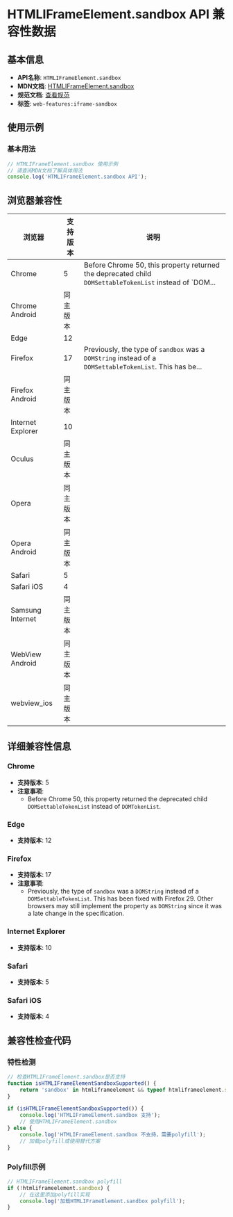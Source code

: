 # HTMLIFrameElement.sandbox API 兼容性数据

## 基本信息

- **API名称**: `HTMLIFrameElement.sandbox`
- **MDN文档**: [HTMLIFrameElement.sandbox](https://developer.mozilla.org/docs/Web/API/HTMLIFrameElement/sandbox)
- **规范文档**: [查看规范](https://html.spec.whatwg.org/multipage/iframe-embed-object.html#dom-iframe-sandbox)
- **标签**: `web-features:iframe-sandbox`

## 使用示例

### 基本用法

```javascript
// HTMLIFrameElement.sandbox 使用示例
// 请查阅MDN文档了解具体用法
console.log('HTMLIFrameElement.sandbox API');
```

## 浏览器兼容性

| 浏览器 | 支持版本 | 说明 |
|--------|----------|------|
| Chrome | 5 | Before Chrome 50, this property returned the deprecated child `DOMSettableTokenList` instead of `DOM... |
| Chrome Android | 同主版本 |  |
| Edge | 12 |  |
| Firefox | 17 | Previously, the type of `sandbox` was a `DOMString` instead of a `DOMSettableTokenList`. This has be... |
| Firefox Android | 同主版本 |  |
| Internet Explorer | 10 |  |
| Oculus | 同主版本 |  |
| Opera | 同主版本 |  |
| Opera Android | 同主版本 |  |
| Safari | 5 |  |
| Safari iOS | 4 |  |
| Samsung Internet | 同主版本 |  |
| WebView Android | 同主版本 |  |
| webview_ios | 同主版本 |  |

## 详细兼容性信息

### Chrome

- **支持版本**: 5
- **注意事项**:
  - Before Chrome 50, this property returned the deprecated child `DOMSettableTokenList` instead of `DOMTokenList`.

### Edge

- **支持版本**: 12

### Firefox

- **支持版本**: 17
- **注意事项**:
  - Previously, the type of `sandbox` was a `DOMString` instead of a `DOMSettableTokenList`. This has been fixed with Firefox 29. Other browsers may still implement the property as `DOMString` since it was a late change in the specification.

### Internet Explorer

- **支持版本**: 10

### Safari

- **支持版本**: 5

### Safari iOS

- **支持版本**: 4

## 兼容性检查代码

### 特性检测

```javascript
// 检查HTMLIFrameElement.sandbox是否支持
function isHTMLIFrameElementSandboxSupported() {
    return 'sandbox' in htmliframeelement && typeof htmliframeelement.sandbox === 'function';
}

if (isHTMLIFrameElementSandboxSupported()) {
    console.log('HTMLIFrameElement.sandbox 支持');
    // 使用HTMLIFrameElement.sandbox
} else {
    console.log('HTMLIFrameElement.sandbox 不支持，需要polyfill');
    // 加载polyfill或使用替代方案
}
```

### Polyfill示例

```javascript
// HTMLIFrameElement.sandbox polyfill
if (!htmliframeelement.sandbox) {
    // 在这里添加polyfill实现
    console.log('加载HTMLIFrameElement.sandbox polyfill');
}
```

